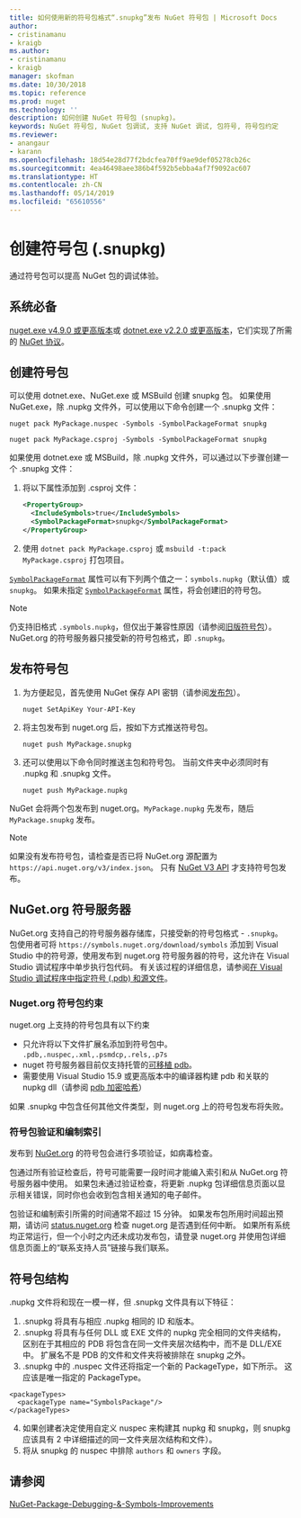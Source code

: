 ```yaml
---
title: 如何使用新的符号包格式“.snupkg”发布 NuGet 符号包 | Microsoft Docs
author:
- cristinamanu
- kraigb
ms.author:
- cristinamanu
- kraigb
manager: skofman
ms.date: 10/30/2018
ms.topic: reference
ms.prod: nuget
ms.technology: ''
description: 如何创建 NuGet 符号包 (snupkg)。
keywords: NuGet 符号包, NuGet 包调试, 支持 NuGet 调试, 包符号, 符号包约定
ms.reviewer:
- anangaur
- karann
ms.openlocfilehash: 18d54e28d77f2bdcfea70ff9ae9def05278cb26c
ms.sourcegitcommit: 4ea46498aee386b4f592b5ebba4af7f9092ac607
ms.translationtype: HT
ms.contentlocale: zh-CN
ms.lasthandoff: 05/14/2019
ms.locfileid: "65610556"
---
```

# <a name="creating-symbol-packages-snupkg"></a>创建符号包 (.snupkg)

通过符号包可以提高 NuGet 包的调试体验。

## <a name="prerequisites"></a>系统必备

[nuget.exe v4.9.0 或更高版本](https://www.nuget.org/downloads)或 [dotnet.exe v2.2.0 或更高版本](https://www.microsoft.com/net/download/dotnet-core/2.2)，它们实现了所需的 [NuGet 协议](../api/nuget-protocols.md)。

## <a name="creating-a-symbol-package"></a>创建符号包

可以使用 dotnet.exe、NuGet.exe 或 MSBuild 创建 snupkg 包。 如果使用 NuGet.exe，除 .nupkg 文件外，可以使用以下命令创建一个 .snupkg 文件：

```
nuget pack MyPackage.nuspec -Symbols -SymbolPackageFormat snupkg

nuget pack MyPackage.csproj -Symbols -SymbolPackageFormat snupkg
```

如果使用 dotnet.exe 或 MSBuild，除 .nupkg 文件外，可以通过以下步骤创建一个 .snupkg 文件：

1. 将以下属性添加到 .csproj 文件：

    ```xml
    <PropertyGroup>
      <IncludeSymbols>true</IncludeSymbols>
      <SymbolPackageFormat>snupkg</SymbolPackageFormat>
    </PropertyGroup>
    ```

1. 使用 `dotnet pack MyPackage.csproj` 或 `msbuild -t:pack MyPackage.csproj` 打包项目。

[`SymbolPackageFormat`](/dotnet/core/tools/csproj.md#symbolpackageformat) 属性可以有下列两个值之一：`symbols.nupkg`（默认值）或 `snupkg`。 如果未指定 [`SymbolPackageFormat`](/dotnet/core/tools/csproj.md#symbolpackageformat) 属性，将会创建旧的符号包。

> [!Note]
> 仍支持旧格式 `.symbols.nupkg`，但仅出于兼容性原因（请参阅[旧版符号包](Symbol-Packages.md)）。 NuGet.org 的符号服务器只接受新的符号包格式，即 `.snupkg`。

## <a name="publishing-a-symbol-package"></a>发布符号包

1. 为方便起见，首先使用 NuGet 保存 API 密钥（请参阅[发布包](../create-packages/publish-a-package.md)）。

    ```cli
    nuget SetApiKey Your-API-Key
    ```

1. 将主包发布到 nuget.org 后，按如下方式推送符号包。

    ```cli
    nuget push MyPackage.snupkg
    ```

1. 还可以使用以下命令同时推送主包和符号包。 当前文件夹中必须同时有 .nupkg 和 .snupkg 文件。

    ```cli
    nuget push MyPackage.nupkg
    ```

NuGet 会将两个包发布到 nuget.org。`MyPackage.nupkg` 先发布，随后 `MyPackage.snupkg` 发布。

> [!Note]
> 如果没有发布符号包，请检查是否已将 NuGet.org 源配置为 `https://api.nuget.org/v3/index.json`。 只有 [NuGet V3 API](../api/overview.md#versioning) 才支持符号包发布。

## <a name="nugetorg-symbol-server"></a>NuGet.org 符号服务器

NuGet.org 支持自己的符号服务器存储库，只接受新的符号包格式 - `.snupkg`。 包使用者可将 `https://symbols.nuget.org/download/symbols` 添加到 Visual Studio 中的符号源，使用发布到 nuget.org 符号服务器的符号，这允许在 Visual Studio 调试程序中单步执行包代码。 有关该过程的详细信息，请参阅[在 Visual Studio 调试程序中指定符号 (.pdb) 和源文件](https://docs.microsoft.com/en-us/visualstudio/debugger/specify-symbol-dot-pdb-and-source-files-in-the-visual-studio-debugger?view=vs-2017)。

### <a name="nugetorg-symbol-package-constraints"></a>Nuget.org 符号包约束

nuget.org 上支持的符号包具有以下约束

- 只允许将以下文件扩展名添加到符号包中。 ```.pdb,.nuspec,.xml,.psmdcp,.rels,.p7s```
- nuget 符号服务器目前仅支持托管的[可移植 pdb](https://github.com/dotnet/corefx/blob/master/src/System.Reflection.Metadata/specs/PortablePdb-Metadata.md)。
- 需要使用 Visual Studio 15.9 或更高版本中的编译器构建 pdb 和关联的 nupkg dll（请参阅 [pdb 加密哈希](https://github.com/dotnet/roslyn/issues/24429)）

如果 .snupkg 中包含任何其他文件类型，则 nuget.org 上的符号包发布将失败。

### <a name="symbol-package-validation-and-indexing"></a>符号包验证和编制索引

发布到 [NuGet.org](https://www.nuget.org/) 的符号包会进行多项验证，如病毒检查。

包通过所有验证检查后，符号可能需要一段时间才能编入索引和从 NuGet.org 符号服务器中使用。 如果包未通过验证检查，将更新 .nupkg 包详细信息页面以显示相关错误，同时你也会收到包含相关通知的电子邮件。

包验证和编制索引所需的时间通常不超过 15 分钟。 如果发布包所用时间超出预期，请访问 [status.nuget.org](https://status.nuget.org/) 检查 nuget.org 是否遇到任何中断。 如果所有系统均正常运行，但一个小时之内还未成功发布包，请登录 nuget.org 并使用包详细信息页面上的“联系支持人员”链接与我们联系。

## <a name="symbol-package-structure"></a>符号包结构

.nupkg 文件将和现在一模一样，但 .snupkg 文件具有以下特征：

1) .snupkg 将具有与相应 .nupkg 相同的 ID 和版本。
2) .snupkg 将具有与任何 DLL 或 EXE 文件的 nupkg 完全相同的文件夹结构，区别在于其相应的 PDB 将包含在同一文件夹层次结构中，而不是 DLL/EXE 中。 扩展名不是 PDB 的文件和文件夹将被排除在 snupkg 之外。
3) .snupkg 中的 .nuspec 文件还将指定一个新的 PackageType，如下所示。 这应该是唯一指定的 PackageType。 
``` 
<packageTypes>
  <packageType name="SymbolsPackage"/>
</packageTypes>
```
4) 如果创建者决定使用自定义 nuspec 来构建其 nupkg 和 snupkg，则 snupkg 应该具有 2 中详细描述的同一文件夹层次结构和文件）。
5) 将从 snupkg 的 nuspec 中排除 ```authors``` 和 ```owners``` 字段。

## <a name="see-also"></a>请参阅

[NuGet-Package-Debugging-&-Symbols-Improvements](https://github.com/NuGet/Home/wiki/NuGet-Package-Debugging-&-Symbols-Improvements)
